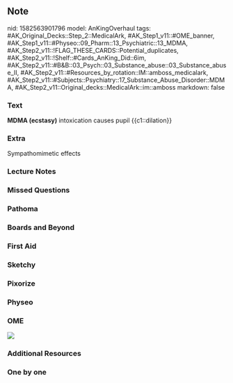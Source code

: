 ## Note
nid: 1582563901796
model: AnKingOverhaul
tags: #AK_Original_Decks::Step_2::MedicalArk, #AK_Step1_v11::#OME_banner, #AK_Step1_v11::#Physeo::09_Pharm::13_Psychiatric::13_MDMA, #AK_Step2_v11::!FLAG_THESE_CARDS::Potential_duplicates, #AK_Step2_v11::!Shelf::#Cards_AnKing_Did::6im, #AK_Step2_v11::#B&B::03_Psych::03_Substance_abuse::03_Substance_abuse_II, #AK_Step2_v11::#Resources_by_rotation::IM::amboss_medicalark, #AK_Step2_v11::#Subjects::Psychiatry::17_Substance_Abuse_Disorder::MDMA, #AK_Step2_v11::Original_decks::MedicalArk::im::amboss
markdown: false

### Text
<b>MDMA (ecstasy)</b> intoxication causes pupil {{c1::dilation}}

### Extra
Sympathomimetic effects

### Lecture Notes


### Missed Questions


### Pathoma


### Boards and Beyond


### First Aid


### Sketchy


### Pixorize


### Physeo


### OME
<div class="ome-widget">
  <a href="https://onlinemeded.org?ref=anki"><img src=
  "_OME_AnkiFlashcards_General_4.png"></a>
</div>

### Additional Resources


### One by one

